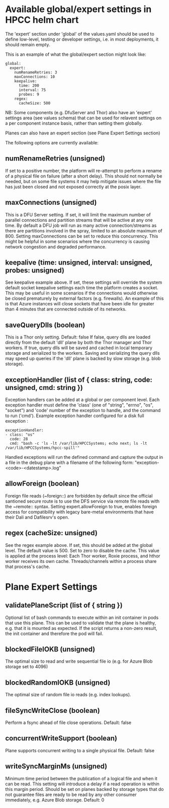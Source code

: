 # Available global/expert settings in HPCC helm chart

The 'expert' section under 'global' of the values.yaml should be used to define low-level, testing or developer settings,
i.e. in most deployments, it should remain empty.

This is an example of what the global/expert section might look like:
```
global:
  expert:
    numRenameRetries: 3
    maxConnections: 10
    keepalive:
      time: 200
      interval: 75
      probes: 9
    regex:
      cacheSize: 500
```

NB: Some components (e.g. DfuServer and Thor) also have an 'expert' settings area (see values schema) that can be used for relavent settings
on a per component instance basis, rather than setting them globally.

Planes can also have an expert section (see Plane Expert Settings section)


The following options are currently available:

## numRenameRetries (unsigned)

If set to a positive number, the platform will re-attempt to perform a rename of a physical file on failure (after a short delay).
This should not normally be needed, but on some file systems it may help mitigate issues where the file has just been closed and not exposed
correctly at the posix layer.

## maxConnections (unsigned)

This is a DFU Server setting.
If set, it will limit the maximum number of parallel connections and partition streams that will be active at any one time.
By default a DFU job will run as many active connection/streams as there are partitions involved in the spray, limited to an absolute maximum of 800.
Setting maxConnections can be set to reduce this concurrency.
This might be helpful in some scenarios where the concurrency is causing network congestion and degraded performance.

## keepalive (time: unsigned, interval: unsigned, probes: unsigned)

See keepalive example above.
If set, these settings will override the system default socket keepalive settings each time the platform creates a socket.
This may be useful in some scenarios if the connections would otherwise be closed prematurely by external factors (e.g. firewalls).
An example of this is that Azure instances will close sockets that have been idle for greater than 4 minutes that are connected
outside of its networks.

## saveQueryDlls (boolean)

This is a Thor only setting. Default: false
If false, query dlls are loaded directly from the default 'dll' plane by both the Thor manager and Thor workers.
If true, query dlls will be saved and cached in local temporary storage and serialized to the workers.
Saving and serializing the query dlls may speed up queries if the 'dll' plane is backed by slow storage (e.g. blob storage).

## exceptionHandler (list of { class: string, code: unsigned, cmd: string })

Exception handlers can be added at a global or per component level.
Each exception handler must define the 'class' (one of "string", "errno", "os", "socket") and 'code' number of the exception to handle, and the command to run ('cmd').
Example exception handler configured for a disk full exception :
```
exceptionHandler:
- class: "os"
  code: 28
  cmd: "bash -c 'ls -lt /var/lib/HPCCSystems; echo next; ls -lt /var/lib/HPCCSystems/hpcc-spill'"
```

Handled exceptions will run the defined command and capture the output in a file in the debug plane with a filename of the following form: "exception-\<code\>-\<datestamp\>.log"

## allowForeign (boolean)

Foreign file reads (~foreign::) are forbidden by default since the official santioned secure route is to use the DFS
service via remote file reads with the ~remote:: syntax.
Setting expert.allowForeign to true, enables foreign access for compatibility with legacy bare-metal environments
that have their Dali and Dafilesrv's open.

## regex (cacheSize: unsigned)

See the regex example above.  If set, this should be added at the global level.
The default value is 500.  Set to zero to disable the cache.
This value is applied at the process level:  Each Thor worker, Roxie process, and hthor worker receives
its own cache.  Threads/channels within a process share that process's cache.


# Plane Expert Settings

## validatePlaneScript (list of { string })

Optional list of bash commands to execute within an init container in pods that use this plane.
This can be used to validate that the plane is healthy, e.g. that it is mounted as expected.
If the script returns a non-zero result, the init container and therefore the pod will fail.

## blockedFileIOKB (unsigned)

The optimal size to read and write sequential file io (e.g. for Azure Blob storage set to 4096)

## blockedRandomIOKB (unsigned)

The optimal size of random file io reads (e.g. index lookups).

## fileSyncWriteClose (boolean)

Perform a fsync ahead of file close operations.
Default: false

## concurrentWriteSupport (boolean)

Plane supports concurrent writing to a single physical file.
Default: false

## writeSyncMarginMs (unsigned)

Minimum time period between the publication of a logical file and when it can
be read. This setting will introduce a delay if a read operation is within this
margin period.
Should be set on planes backed by storage types that do not guarantee files are
ready to be read by any other consumer immediately, e.g. Azure Blob storage.
Default: 0
